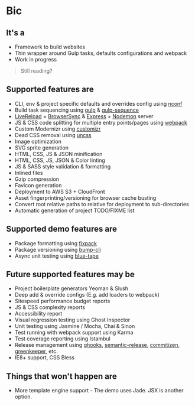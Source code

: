 # Bic

## It's a

- Framework to build websites
- Thin wrapper around Gulp tasks, defaults configurations and webpack
- Work in progress

> Still reading?

## Supported features are

- CLI, env & project specific defaults and overrides config using [nconf](https://github.com/indexzero/nconf)
- Build task sequencing using [gulp](https://github.com/gulpjs) & [gulp-sequence](https://github.com/teambition/gulp-sequence)
- [LiveReload](http://www.browsersync.io/docs/gulp/#gulp-reload) + [BrowserSync](http://www.browsersync.io/) & [Express](http://expressjs.com/) + [Nodemon](http://nodemon.io/) server
- JS & CSS code splitting for multiple entry points/pages using [webpack](https://github.com/webpack/webpack)
- Custom Modernizr using  [customizr](https://github.com/doctyper/customizr)
- Dead CSS removal using [uncss](https://github.com/giakki/uncss)
- Image optimization
- SVG sprite generation
- HTML, CSS, JS & JSON minification
- HTML, CSS, JS, JSON & Color linting
- JS & SASS style validation & formatting
- Inlined files
- Gzip compression
- Favicon generation
- Deployment to AWS S3 + CloudFront
- Asset fingerprinting/versioning for browser cache busting
- Convert root relative paths to relative for deployment to sub-directories
- Automatic generation of project TODO/FIXME list

## Supported demo features are

- Package formatting using [fixpack](https://github.com/henrikjoreteg/fixpack)
- Package versioning using [bump-cli](https://github.com/rstacruz/bump-cli)
- Async unit testing using [blue-tape](https://github.com/spion/blue-tape)

## Future supported features may be

- Project boilerplate generators Yeoman & Slush
- Deep add & override configs (E.g. add loaders to webpack)
- Sitespeed performance budget reports
- JS & CSS complexity reports
- Accessibility report
- Visual regression testing using Ghost Inspector  
- Unit testing using Jasmine / Mocha, Chai & Sinon
- Test running with webpack support using Karma
- Test coverage reporting using Istambul
- Release management using [ghooks](https://github.com/gtramontina/ghooks), [semantic-release](https://github.com/semantic-release/semantic-release), [commitizen](https://github.com/commitizen), [greenkeeper](http://greenkeeper.io/), etc.
- IE8+ support, CSS Bless


## Things that won't happen are

- More template engine support - The demo uses Jade. JSX is another option.
